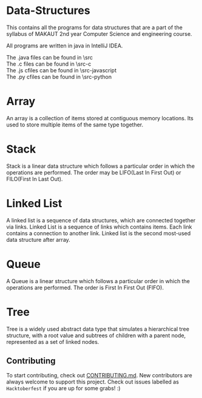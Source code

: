 # Data-Structures
This contains all the programs for data structures that are a part of the syllabus of MAKAUT 2nd year Computer Science and engineering course.

All programs are written in java in IntelliJ IDEA.

The .java files can be found in \src  
The .c files can be found in \src-c  
The .js cfiles can be found in \src-javascript  
The .py cfiles can be found in \src-python  


# Array
An array is a collection of items stored at contiguous memory locations. Its used to store multiple items of the same type together. 

# Stack
Stack is a linear data structure which follows a particular order in which the operations are performed. The order may be LIFO(Last In First Out) or FILO(First In Last Out).

# Linked List
A linked list is a sequence of data structures, which are connected together via links.
Linked List is a sequence of links which contains items. Each link contains a connection to another link. Linked list is the second most-used data structure after array.


# Queue
A Queue is a linear structure which follows a particular order in which the operations are performed. The order is First In First Out (FIFO).

# Tree
 Tree is a widely used abstract data type that simulates a hierarchical tree structure, with a root value and subtrees of children with a parent node, represented as a set of linked nodes.


## Contributing
To start contributing, check out [CONTRIBUTING.md](https://github.com/diptangsu/Data-Structures/blob/master/CONTRIBUTING.MD). New contributors are always welcome to support this project. Check out issues labelled as `Hacktoberfest` if you are up for some grabs! :)
